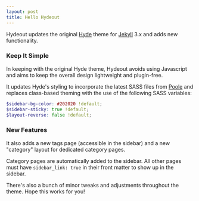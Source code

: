 ```yaml
---
layout: post
title: Hello Hydeout
---
```


Hydeout updates the original [Hyde](https://hyde.getpoole.com)
theme for [Jekyll](http://jekyllrb.com) 3.x and adds new functionality.

### Keep It Simple

In keeping with the original Hyde theme, Hydeout avoids using
Javascript and aims to keep the overall design lightweight and plugin-free.

It updates Hyde's styling to incorporate the latest SASS files from
[Poole](https://getpoole.com) and replaces class-based theming with the use
of the following SASS variables:

```scss
$sidebar-bg-color: #202020 !default;
$sidebar-sticky: true !default;
$layout-reverse: false !default;
```

### New Features

It also adds a new tags page (accessible in the sidebar) and a new
"category" layout for dedicated category pages.

Category pages are automatically added to the sidebar. All other pages
must have `sidebar_link: true` in their front matter to show up in
the sidebar.

There's also a bunch of minor tweaks and adjustments throughout the
theme. Hope this works for you!
